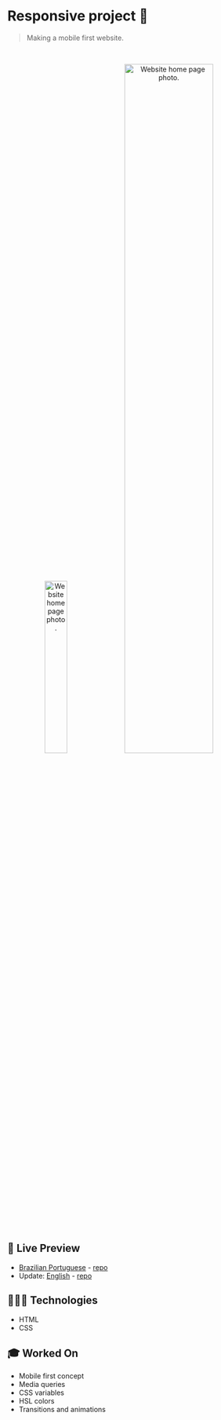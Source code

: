# Responsive project 📝

> Making a mobile first website.

<br>

<p align="center">
  <img alt="Website home page photo." src=".github/responsive-mobile.png" width="30%" />
  <img alt="Website home page photo." src=".github/responsive-desktop.png" width="60%" />
</p>

<br>

## 📝 Live Preview 

- [Brazilian Portuguese](https://diegommagno.com/github/rocketseat/explorer/stage-03/create-your-event-form/pt-br/) - [repo](https://github.com/diegommagno/rocketseat/tree/main/explorer/stage-03/responsive/pt-br)
- Update: [English](https://diegommagno.com/github/rocketseat/explorer/stage-03/responsive/en/) - [repo](https://github.com/diegommagno/rocketseat/tree/main/explorer/stage-03/responsive/en)


## 🧑🏻‍💻 Technologies

- HTML
- CSS

## 🎓 Worked On

- Mobile first concept
- Media queries
- CSS variables
- HSL colors
- Transitions and animations
